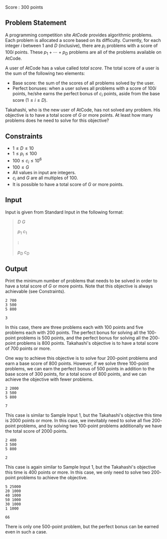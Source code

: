 Score : $300$ points

## Problem Statement

A programming competition site *AtCode* provides algorithmic problems.
Each problem is allocated a score based on its difficulty.
Currently, for each integer $i$ between $1$ and $D$ (inclusive), there are $p_i$ problems with a score of $100i$ points.
These $p_1 + \cdots + p_D$ problems are all of the problems available on AtCode.

A user of AtCode has a value called *total score*.
The total score of a user is the sum of the following two elements:

- Base score: the sum of the scores of all problems solved by the user.
- Perfect bonuses: when a user solves all problems with a score of $100i$ points, he/she earns the perfect bonus of $c_i$ points, aside from the base score $(1 \leq i \leq D)$.

Takahashi, who is the new user of AtCode, has not solved any problem.
His objective is to have a total score of $G$ or more points.
At least how many problems does he need to solve for this objective?

## Constraints

- $1 \leq D \leq 10$
- $1 \leq p_i \leq 100$
- $100 \leq c_i \leq 10^6$
- $100 \leq G$
- All values in input are integers.
- $c_i$ and $G$ are all multiples of $100$.
- It is possible to have a total score of $G$ or more points.

## Input

Input is given from Standard Input in the following format:

> $D$ $G$
> 
> $p_1$ $c_1$
> 
> $:$
> 
> $p_D$ $c_D$

## Output

Print the minimum number of problems that needs to be solved in order to have a total score of $G$ or more points. Note that this objective is always achievable (see Constraints).

```input1
2 700
3 500
5 800
```

```output1
3
```

In this case, there are three problems each with $100$ points and five problems each with $200$ points. The perfect bonus for solving all the $100$-point problems is $500$ points, and the perfect bonus for solving all the $200$-point problems is $800$ points. Takahashi's objective is to have a total score of $700$ points or more.

One way to achieve this objective is to solve four $200$-point problems and earn a base score of $800$ points. However, if we solve three $100$-point problems, we can earn the perfect bonus of $500$ points in addition to the base score of $300$ points, for a total score of $800$ points, and we can achieve the objective with fewer problems.

```input2
2 2000
3 500
5 800
```

```output2
7
```

This case is similar to Sample Input 1, but the Takahashi's objective this time is $2000$ points or more. In this case, we inevitably need to solve all five $200$-point problems, and by solving two $100$-point problems additionally we have the total score of $2000$ points.

```input3
2 400
3 500
5 800
```

```output3
2
```

This case is again similar to Sample Input 1, but the Takahashi's objective this time is $400$ points or more. In this case, we only need to solve two $200$-point problems to achieve the objective.

```input4
5 25000
20 1000
40 1000
50 1000
30 1000
1 1000
```

```output4
66
```

There is only one $500$-point problem, but the perfect bonus can be earned even in such a case.